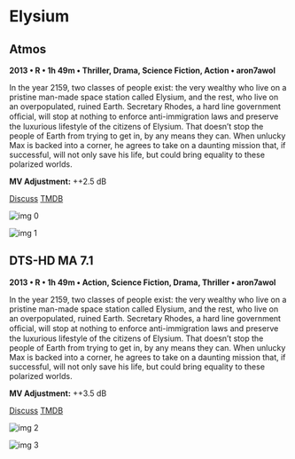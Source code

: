 # Elysium

## Atmos

**2013 • R • 1h 49m • Thriller, Drama, Science Fiction, Action • aron7awol**

In the year 2159, two classes of people exist: the very wealthy who live on a pristine man-made space station called Elysium, and the rest, who live on an overpopulated, ruined Earth. Secretary Rhodes, a hard line government ofﬁcial, will stop at nothing to enforce anti-immigration laws and preserve the luxurious lifestyle of the citizens of Elysium. That doesn’t stop the people of Earth from trying to get in, by any means they can. When unlucky Max is backed into a corner, he agrees to take on a daunting mission that, if successful, will not only save his life, but could bring equality to these polarized worlds.

**MV Adjustment:** ++2.5 dB

[Discuss](https://www.avsforum.com/threads/bass-eq-for-filtered-movies.2995212/post-56780018)  [TMDB](68724)

![img 0](https://i.imgur.com/UUbqZ3e.jpg)

![img 1](https://i.imgur.com/PkGVtQx.png)

## DTS-HD MA 7.1

**2013 • R • 1h 49m • Action, Science Fiction, Drama, Thriller • aron7awol**

In the year 2159, two classes of people exist: the very wealthy who live on a pristine man-made space station called Elysium, and the rest, who live on an overpopulated, ruined Earth. Secretary Rhodes, a hard line government ofﬁcial, will stop at nothing to enforce anti-immigration laws and preserve the luxurious lifestyle of the citizens of Elysium. That doesn’t stop the people of Earth from trying to get in, by any means they can. When unlucky Max is backed into a corner, he agrees to take on a daunting mission that, if successful, will not only save his life, but could bring equality to these polarized worlds.

**MV Adjustment:** ++3.5 dB

[Discuss](https://www.avsforum.com/threads/bass-eq-for-filtered-movies.2995212/post-56780018)  [TMDB](68724)

![img 2](https://i.imgur.com/J7OxBhw.jpg)

![img 3](https://i.imgur.com/SDdW8Ua.png)

